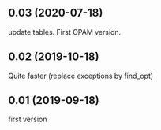 ## 0.03 (2020-07-18)

update tables.
First OPAM version.

## 0.02 (2019-10-18)

Quite faster (replace exceptions by find_opt)

## 0.01 (2019-09-18)

first version

